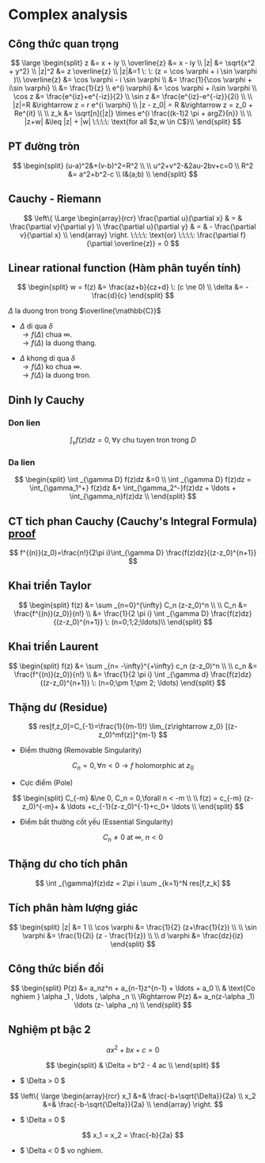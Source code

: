 # Complex analysis
## Công thức quan trọng

$$ \large
\begin{split}
z &= x + iy \\
\overline{z} &= x - iy \\
|z| &= \sqrt{x^2 + y^2} \\
|z|^2 &= z \overline{z} \\
|z|&=1 \: \: (z = \cos \varphi + i \sin \varphi )\\
\overline{z} &= \cos \varphi - i \sin \varphi \\
&= \frac{1}{\cos \varphi + i\sin \varphi} \\
&= \frac{1}{z} \\
e^{i \varphi} &= \cos \varphi + i\sin \varphi \\
\cos z &= \frac{e^{iz}+e^{-iz}}{2} \\
\sin z &= \frac{e^{iz}-e^{-iz}}{2i} \\
\\
|z|=R &\rightarrow z = r e^{i \varphi} \\
|z - z_0| = R &\rightarrow z = z_0 + Re^{it} \\
\\
z_k &= \sqrt[n]{|z|} \times e^{i \frac{(k-1)2 \pi + argZ}{n}} \\
\\
|z+w| &\leq |z| + |w| \:\:\:\: \text{for all $z,w \in C$}\\
\end{split}
$$

## PT đường tròn

$$
\begin{split}
(u-a)^2&+(v-b)^2=R^2 \\
\\
u^2+v^2-&2au-2bv+c=0 \\
R^2 &= a^2+b^2-c \\
I&(a;b) \\
\end{split}
$$

## Cauchy - Riemann

$$
\left\{ \Large
  \begin{array}{rcr}
    \frac{\partial u}{\partial x} & = & \frac{\partial v}{\partial y} \\
    \frac{\partial u}{\partial y} & = & - \frac{\partial v}{\partial x} \\
  \end{array}
\right.
\:\:\:\: \text{or} \:\:\:\: \frac{\partial f}{\partial \overline{z}} = 0
$$

## Linear rational function (Hàm phân tuyến tính)

$$
\begin{split}
w = f(z) &= \frac{az+b}{cz+d} \: (c \ne 0) \\
\delta &= - \frac{d}{c}
\end{split}
$$

$\Delta$ la duong tron trong $\overline{\mathbb{C}}$

- $\Delta$ di qua $\delta$ <br/>
$\rightarrow f(\Delta)$ chua $\infty$. <br/>
$\rightarrow f(\Delta)$ la duong thang.

- $\Delta$ khong di qua $\delta$ <br/>
$\rightarrow f(\Delta)$ ko chua $\infty$. <br/>
$\rightarrow f(\Delta)$ la duong tron.

## Dinh ly Cauchy

### Don lien

$$
\int _{\gamma} f(z)dz=0, \forall \gamma \text{ chu tuyen tron trong } D
$$

### Da lien

$$
\begin{split}
\int _{\gamma D} f(z)dz &=0 \\
\int _{\gamma D} f(z)dz = \int_{\gamma_1^+} f(z)dz &+ \int_{\gamma_2^-}f(z)dz + \ldots + \int_{\gamma_n}f(z)dz \\
\end{split}
$$

## CT tich phan Cauchy (Cauchy's Integral Formula) [proof](https://math.libretexts.org/Bookshelves/Analysis/Complex_Variables_with_Applications_(Orloff)/05%3A_Cauchy_Integral_Formula/5.03%3A_Proof_of_Cauchy%27s_integral_formula)

$$
f^{(n)}(z_0)=\frac{n!}{2\pi i}\int_{\gamma D} \frac{f(z)dz}{(z-z_0)^{n+1}}
$$

## Khai triển Taylor

$$
\begin{split}
f(z) &= \sum _{n=0}^{\infty} C_n (z-z_0)^n \\
\\
C_n &= \frac{f^{(n)}(z_0)}{n!} \\
&= \frac{1}{2 \pi i} \int _{\gamma D} \frac{f(z)dz}{(z-z_0)^{n+1}} \: (n=0;1;2;\ldots)\\
\end{split}
$$

## Khai triển Laurent

$$
\begin{split}
f(z) &= \sum _{n= -\infty}^{+\infty} c_n (z-z_0)^n \\
\\
c_n &= \frac{f^{(n)}(z_0)}{n!} \\
&= \frac{1}{2 \pi i} \int _{\gamma d} \frac{f(z)dz}{(z-z_0)^{n+1}} \: (n=0;\pm 1;\pm 2; \ldots)
\end{split}
$$

## Thặng dư (Residue)

$$
res[f,z_0]=C_{-1}=\frac{1}{(m-1)!} \lim_{z\rightarrow z_0} [(z-z_0)^mf(z)]^{m-1}
$$

- Điểm thường (Removable Singularity)

$$
C_n = 0 , \forall n < 0 \rightarrow f \text{ holomorphic at } z_0
$$

- Cực điểm (Pole)

$$
\begin{split}
C_{-m} &\ne 0, C_n = 0,\forall n < -m \\
\\
f(z) = c_{-m} (z-z_0)^{-m}+ & \ldots +c_{-1}(z-z_0)^{-1}+c_0+ \ldots \\
\end{split}
$$

- Điểm bất thường cốt yếu (Essential Singularity)

$$
C_n \ne 0 \text{ at } \infty , \: n < 0
$$

## Thặng dư cho tích phân

$$
\int _{\gamma}f(z)dz = 2\pi i \sum _{k=1}^N res[f,z_k]
$$

## Tích phân hàm lượng giác 

$$
\begin{split}
|z| &= 1 \\
\cos \varphi &= \frac{1}{2} (z+\frac{1}{z}) \\
\\
\sin \varphi &= \frac{1}{2i} (z - \frac{1}{z}) \\
\\
d \varphi &= \frac{dz}{iz}
\end{split}
$$

## Công thức biến đổi

$$
\begin{split}
P(z) &= a_nz^n + a_{n-1}z^{n-1} + \ldots + a_0 \\
& \text{Co nghiem } \alpha _1 , \ldots , \alpha _n \\
\Rightarrow P(z) &= a_n(z-\alpha _1) \ldots (z- \alpha _n) \\
\end{split}
$$

## Nghiệm pt bậc 2

$$ ax^2 + bx + c = 0 $$

$$
\begin{split}
& \Delta = b^2 - 4 ac \\
\end{split}
$$

- $ \Delta > 0 $

$$
\left\{ \large
  \begin{array}{rcr}
  x_1 &=& \frac{-b+\sqrt{\Delta}}{2a} \\
  x_2 &=& \frac{-b-\sqrt{\Delta}}{2a} \\
  \end{array}
\right.
$$

- $ \Delta = 0 $

$$
x_1 = x_2 = \frac{-b}{2a}
$$

- $ \Delta < 0 $ vo nghiem.